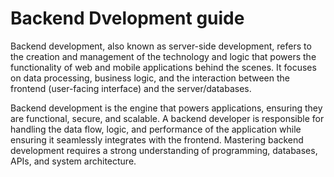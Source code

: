 # Backend Dvelopment guide

Backend development, also known as server-side development, refers to the creation and management of the technology and logic that powers the functionality of web and mobile applications behind the scenes. It focuses on data processing, business logic, and the interaction between the frontend (user-facing interface) and the server/databases.

Backend development is the engine that powers applications, ensuring they are functional, secure, and scalable. A backend developer is responsible for handling the data flow, logic, and performance of the application while ensuring it seamlessly integrates with the frontend. Mastering backend development requires a strong understanding of programming, databases, APIs, and system architecture.